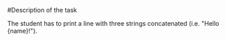 #Description of the task

The student has to print a line with three strings concatenated (i.e. "Hello {name}!").
